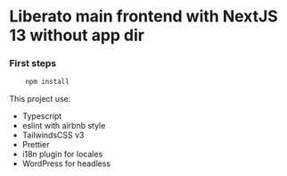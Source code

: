 # Liberato main frontend with NextJS 13 without app dir

### First steps

```ts
    npm install
```

This project use:

- Typescript
- eslint with airbnb style
- TailwindsCSS v3
- Prettier
- i18n plugin for locales
- WordPress for headless